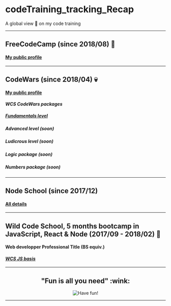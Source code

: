 # codeTraining_tracking_Recap
A global view :eyes: on my code training

---

## FreeCodeCamp (since 2018/08) :palm_tree:

#### [My public profile](https://www.freecodecamp.org/codingk8)

---

## CodeWars (since 2018/04) :skull:

#### [My public profile](https://www.codewars.com/users/codingk8)

#### _WCS CodeWars packages_

##### [Fundamentals level](https://github.com/codingk8/codeWars_Fundamentals_WCS_Bootcamp)
##### Advanced level (soon)
##### Ludicrous level (soon)
##### Logic package (soon)
##### Numbers package (soon)

---

## Node School (since 2017/12)

#### [All details](https://github.com/codingk8/nodeSchool_Curriculum)

---

## Wild Code School, 5 months bootcamp in JavaScript, React & Node (2017/09 - 2018/02) :princess:

#### Web developper Professional Title (BS equiv.)

#### _[WCS JS basis](https://github.com/codingk8/JS_exercices_WCS_Bootcamp)_

___

<h2 align="center">"Fun is all you need" :wink:</h2>
<p align="center"><img src="https://media.giphy.com/media/tSbgQoZd583Cg/giphy.gif" alt="Have fun!"/></p>
  
---
